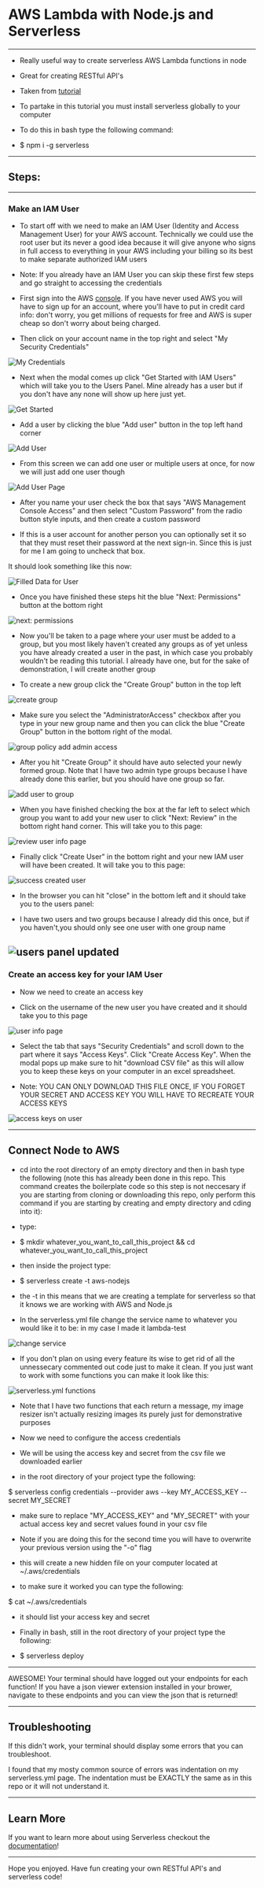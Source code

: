 # AWS Lambda with Node.js and Serverless
--- 
* Really useful way to create serverless AWS Lambda functions in node

* Great for creating RESTful API's

* Taken from [tutorial](https://www.youtube.com/watch?v=71cd5XerKss)

* To partake in this tutorial you must install serverless globally to your computer

- To do this in bash type the following command:

* $ npm i -g serverless
--- 

## Steps:
---
### Make an IAM User

- To start off with we need to make an IAM User (Identity and Access Management User) for your AWS account. Technically we could use the root user but its never a good idea because it will give anyone who signs in full access to everything in your AWS including your billing so its best to make separate authorized IAM users

- Note: If you already have an IAM User you can skip these first few steps and go straight to accessing the credentials

* First sign into the AWS [console](https://aws.amazon.com/console/). If you have never used AWS you will have to sign up for an account, where you'll have to put in credit card info: don't worry, you get millions of requests for free and AWS is super cheap so don't worry about being charged. 

* Then click on your account name in the top right and select "My Security Credentials"

 ![My Credentials](https://imgur.com/Ocrjtkc.png)

* Next when the modal comes up click "Get Started with IAM Users" which will take you to the Users Panel. Mine already has a user but if you don't have any none will show up here just yet.

![Get Started](https://imgur.com/PjFU44l.png)

* Add a user by clicking the blue "Add user" button in the top left hand corner

![Add User](https://imgur.com/Y89aLtC.png)

* From this screen we can add one user or multiple users at once, for now we will just add one user though

![Add User Page](https://imgur.com/YbOqJyR.png)

* After you name your user check the box that says "AWS Management Console Access" and then select "Custom Password" from the radio button style inputs, and then create a custom password

* If this is a user account for another person you can optionally set it so that they must reset their password at the next sign-in. Since this is just for me I am going to uncheck that box. 

It should look something like this now:

![Filled Data for User](https://imgur.com/xHq1ZIm.png)

* Once you have finished these steps hit the blue "Next: Permissions"  button at the bottom right

![next: permissions](https://imgur.com/MaqXR5L.png)

* Now you'll be taken to a page where your user must be added to a group, but you most likely haven't created any groups as of yet unless you have already created a user in the past, in which case you probably wouldn't be reading this tutorial. I already have one, but for the sake of demonstration, I will create another group

* To create a new group click the "Create Group" button in the top left

![create group](https://imgur.com/dZImLRH.png)

* Make sure you select the "AdministratorAccess" checkbox after you type in your new group name and then you can click the blue "Create Group" button in the bottom right of the modal. 

![group policy add admin access](https://imgur.com/6hiGPmd.png)

* After you hit "Create Group" it should have auto selected your newly formed group. Note that I have two admin type groups because I have already done this earlier, but you should have one group so far.

![add user to group](https://imgur.com/nlcgKZD.png)


* When you have finished checking the box at the far left to select which group you want to add your new user to click "Next: Review" in the bottom right hand corner. This will take you to this page:

![review user info page](https://imgur.com/ysbNzIU.png)

* Finally click "Create User" in the bottom right and your new IAM user will have been created. It will take you to this page:

![success created user](https://imgur.com/Jw2DsBz.png)

* In the browser you can hit "close" in the bottom left and it should take you to the users panel:

- I have two users and two groups because I already did this once, but if you haven't,you should only see one user with one group name

![users panel updated](https://imgur.com/PdhqRz9.png)
---

### Create an access key for your IAM User

- Now we need to create an access key

* Click on the username of the new user you have created and it should take you to this page

![user info page](https://imgur.com/gekaou0.png)

* Select the tab that says "Security Credentials" and scroll down to the part where it says "Access Keys". Click "Create Access Key". When the modal pops up make sure to hit "download CSV file" as this will allow you to keep these keys on your computer in an excel spreadsheet.

- Note: YOU CAN ONLY DOWNLOAD THIS FILE ONCE, IF YOU FORGET YOUR SECRET AND ACCESS KEY YOU WILL HAVE TO RECREATE YOUR ACCESS KEYS

![access keys on user](https://imgur.com/HplmWmw.png)

--- 
## Connect Node to AWS

* cd into the root directory of an empty directory and then in bash type the following (note this has already been done in this repo. This command creates the boilerplate code so this step is not neccesary if you are starting from cloning or downloading this repo, only perform this command if you are starting by creating and empty directory and cding into it):

- type: 

* $ mkdir whatever_you_want_to_call_this_project && cd whatever_you_want_to_call_this_project

- then inside the project type:

* $ serverless create -t aws-nodejs 

* the -t in this means that we are creating a template for serverless so that it knows we are working with AWS and Node.js

* In the serverless.yml file change the service name to whatever you would like it to be: in my case I made it lambda-test

![change service](https://imgur.com/PIQkMDU.png)

* If you don't plan on using every feature its wise to get rid of all the unnessecary commented out code just to make it clean. If you just want to work with some functions you can make it look like this:

![serverless.yml functions](https://imgur.com/VtlkAYK.png)

* Note that I have two functions that each return a message, my image resizer isn't actually resizing images its purely just for demonstrative purposes

- Now we need to configure the access credentials 

* We will be using the access key and secret from the csv file we downloaded earlier 

* in the root directory of your project type the following: 

$ serverless config credentials --provider aws --key MY_ACCESS_KEY --secret MY_SECRET

* make sure to replace "MY_ACCESS_KEY" and "MY_SECRET" with your actual access key and secret values found in your csv file

- Note if you are doing this for the second time you will have to overwrite your previous version using the "-o" flag 

* this will create a new hidden file on your computer located at ~/.aws/credentials

* to make sure it worked you can type the following: 

$ cat ~/.aws/credentials 

* it should list your access key and secret

* Finally in bash, still in the root directory of your project type the following:

- $ serverless deploy

---

AWESOME! Your terminal should have logged out your endpoints for each function! If you have a json viewer extension installed in your brower, navigate to these endpoints and you can view the json that is returned!

--- 
## Troubleshooting

If this didn't work, your terminal should display some errors that you can troubleshoot. 

I found that my mosty common source of errors was indentation on my serverless.yml page. The indentation must be EXACTLY the same as in this repo or it will not understand it.

---
## Learn More

If you want to learn more about using Serverless checkout the [documentation](https://serverless.com/)!

--- 

Hope you enjoyed. Have fun creating your own RESTful API's and serverless code!








 




























